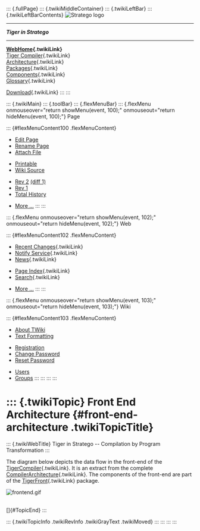 ::: {.fullPage}
::: {.twikiMiddleContainer}
::: {.twikiLeftBar}
::: {.twikiLeftBarContents}
![Stratego
logo](../pub/Stratego/StrategoLogo/StrategoLogoTextlessWhite-100px.png)

------------------------------------------------------------------------

***Tiger in Stratego***

------------------------------------------------------------------------

**[WebHome](WebHome){.twikiLink}**\
[Tiger Compiler](TigerCompiler){.twikiLink}\
[Architecture](CompilerArchitecture){.twikiLink}\
[Packages](CompilerPackages){.twikiLink}\
[Components](CompilerComponent){.twikiLink}\
[Glossary](WebGlossary){.twikiLink}

[Download](DownloadAndInstallation){.twikiLink}
:::
:::

::: {.twikiMain}
::: {.toolBar}
::: {.flexMenuBar}
::: {.flexMenu onmouseover="return showMenu(event, 100);" onmouseout="return hideMenu(event, 100);"}
Page

::: {#flexMenuContent100 .flexMenuContent}
-   [Edit
    Page](http://www.program-transformation.org/edit/Tiger/FrontEndArchitecture?t=1536826647)
-   [Rename
    Page](http://www.program-transformation.org/rename/Tiger/FrontEndArchitecture)
-   [Attach
    File](http://www.program-transformation.org/attach/Tiger/FrontEndArchitecture)

<!-- -->

-   [Printable](http://www.program-transformation.org/view/Tiger/FrontEndArchitecture?skin=print.pattern)
-   [Wiki
    Source](http://www.program-transformation.org/view/Tiger/FrontEndArchitecture?skin=text&raw=on&contenttype=text/plain)

<!-- -->

-   [Rev
    2](http://www.program-transformation.org/view/Tiger/FrontEndArchitecture?rev=1.2)
    [(diff 1)](http://www.program-transformation.org/rdiff/Tiger/FrontEndArchitecture?rev1=1.2&rev2=1.1)
-   [Rev
    1](http://www.program-transformation.org/view/Tiger/FrontEndArchitecture?rev=1.1)
-   [Total
    History](http://www.program-transformation.org/rdiff/Tiger/FrontEndArchitecture)

<!-- -->

-   [More
    \...](http://www.program-transformation.org/oops/Tiger/FrontEndArchitecture?template=oopsmore&param1=1.2&param2=1.2)
:::
:::

::: {.flexMenu onmouseover="return showMenu(event, 102);" onmouseout="return hideMenu(event, 102);"}
Web

::: {#flexMenuContent102 .flexMenuContent}
-   [Recent Changes](WebChanges){.twikiLink}
-   [Notify Service](WebNotify){.twikiLink}
-   [News](WebNews){.twikiLink}

<!-- -->

-   [Page Index](WebIndex){.twikiLink}
-   [Search](WebSearch){.twikiLink}

<!-- -->

-   [More
    \...](http://www.program-transformation.org/oops/Tiger/FrontEndArchitecture?template=oopsmore&param1=1.2&param2=1.2)
:::
:::

::: {.flexMenu onmouseover="return showMenu(event, 103);" onmouseout="return hideMenu(event, 103);"}
Wiki

::: {#flexMenuContent103 .flexMenuContent}
-   [About
    TWiki](http://www.program-transformation.org/view/TWiki/WebHome)
-   [Text
    Formatting](http://www.program-transformation.org/view/TWiki/TextFormattingRules)

<!-- -->

-   [Registration](http://www.program-transformation.org/view/TWiki/TWikiRegistration)
-   [Change
    Password](http://www.program-transformation.org/view/TWiki/ChangePassword)
-   [Reset
    Password](http://www.program-transformation.org/view/TWiki/ResetPassword)

<!-- -->

-   [Users](http://www.program-transformation.org/view/Main/TWikiUsers)
-   [Groups](http://www.program-transformation.org/view/Main/TWikiGroups)
:::
:::
:::
:::

::: {.twikiTopic}
Front End Architecture {#front-end-architecture .twikiTopicTitle}
======================

::: {.twikiWebTitle}
Tiger in Stratego \-- Compilation by Program Transformation
:::

The diagram below depicts the data flow in the front-end of the
[TigerCompiler](TigerCompiler){.twikiLink}. It is an extract from the
complete [CompilerArchitecture](CompilerArchitecture){.twikiLink}. The
components of the front-end are part of the
[TigerFront](TigerFront){.twikiLink} package.

![frontend.gif](http://www.cs.uu.nl/~visser/teaching/hpc/frontend.gif)

\
[]{#TopicEnd}
:::

::: {.twikiTopicInfo .twikiRevInfo .twikiGrayText .twikiMoved}
:::
:::
:::
:::
